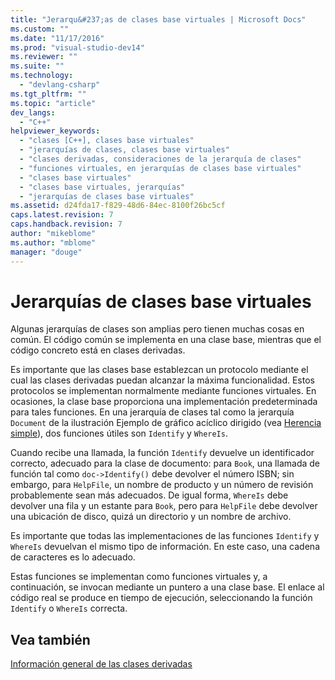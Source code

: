 ```yaml
---
title: "Jerarqu&#237;as de clases base virtuales | Microsoft Docs"
ms.custom: ""
ms.date: "11/17/2016"
ms.prod: "visual-studio-dev14"
ms.reviewer: ""
ms.suite: ""
ms.technology: 
  - "devlang-csharp"
ms.tgt_pltfrm: ""
ms.topic: "article"
dev_langs: 
  - "C++"
helpviewer_keywords: 
  - "clases [C++], clases base virtuales"
  - "jerarquías de clases, clases base virtuales"
  - "clases derivadas, consideraciones de la jerarquía de clases"
  - "funciones virtuales, en jerarquías de clases base virtuales"
  - "clases base virtuales"
  - "clases base virtuales, jerarquías"
  - "jerarquías de clases base virtuales"
ms.assetid: d24fda17-f829-48d6-84ec-8100f26bc5cf
caps.latest.revision: 7
caps.handback.revision: 7
author: "mikeblome"
ms.author: "mblome"
manager: "douge"
---
```

# Jerarqu&#237;as de clases base virtuales
Algunas jerarquías de clases son amplias pero tienen muchas cosas en común. El código común se implementa en una clase base, mientras que el código concreto está en clases derivadas.  
  
 Es importante que las clases base establezcan un protocolo mediante el cual las clases derivadas puedan alcanzar la máxima funcionalidad. Estos protocolos se implementan normalmente mediante funciones virtuales. En ocasiones, la clase base proporciona una implementación predeterminada para tales funciones. En una jerarquía de clases tal como la jerarquía `Document` de la ilustración Ejemplo de gráfico acíclico dirigido \(vea [Herencia simple](../cpp/single-inheritance.md)\), dos funciones útiles son `Identify` y `WhereIs`.  
  
 Cuando recibe una llamada, la función `Identify` devuelve un identificador correcto, adecuado para la clase de documento: para `Book`, una llamada de función tal como `doc->Identify()` debe devolver el número ISBN; sin embargo, para `HelpFile`, un nombre de producto y un número de revisión probablemente sean más adecuados. De igual forma, `WhereIs` debe devolver una fila y un estante para `Book`, pero para `HelpFile` debe devolver una ubicación de disco, quizá un directorio y un nombre de archivo.  
  
 Es importante que todas las implementaciones de las funciones `Identify` y `WhereIs` devuelvan el mismo tipo de información. En este caso, una cadena de caracteres es lo adecuado.  
  
 Estas funciones se implementan como funciones virtuales y, a continuación, se invocan mediante un puntero a una clase base. El enlace al código real se produce en tiempo de ejecución, seleccionando la función `Identify` o `WhereIs` correcta.  
  
## Vea también  
 [Información general de las clases derivadas](../misc/overview-of-derived-classes.md)